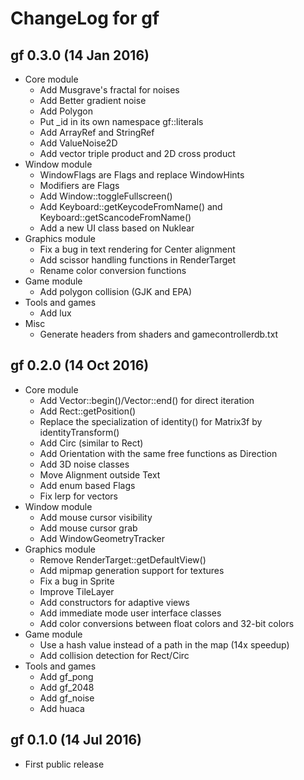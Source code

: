 # ChangeLog for gf

## gf 0.3.0 (14 Jan 2016)

- Core module
  - Add Musgrave's fractal for noises
  - Add Better gradient noise
  - Add Polygon
  - Put _id in its own namespace gf::literals
  - Add ArrayRef and StringRef
  - Add ValueNoise2D
  - Add vector triple product and 2D cross product
- Window module
  - WindowFlags are Flags and replace WindowHints
  - Modifiers are Flags
  - Add Window::toggleFullscreen()
  - Add Keyboard::getKeycodeFromName() and Keyboard::getScancodeFromName()
  - Add a new UI class based on Nuklear
- Graphics module
  - Fix a bug in text rendering for Center alignment
  - Add scissor handling functions in RenderTarget
  - Rename color conversion functions
- Game module
  - Add polygon collision (GJK and EPA)
- Tools and games
  - Add lux
- Misc
  - Generate headers from shaders and gamecontrollerdb.txt

## gf 0.2.0 (14 Oct 2016)

- Core module
  - Add Vector::begin()/Vector::end() for direct iteration
  - Add Rect::getPosition()
  - Replace the specialization of identity() for Matrix3f by identityTransform()
  - Add Circ (similar to Rect)
  - Add Orientation with the same free functions as Direction
  - Add 3D noise classes
  - Move Alignment outside Text
  - Add enum based Flags
  - Fix lerp for vectors
- Window module
  - Add mouse cursor visibility
  - Add mouse cursor grab
  - Add WindowGeometryTracker
- Graphics module
  - Remove RenderTarget::getDefaultView()
  - Add mipmap generation support for textures
  - Fix a bug in Sprite
  - Improve TileLayer
  - Add constructors for adaptive views
  - Add immediate mode user interface classes
  - Add color conversions between float colors and 32-bit colors
- Game module
  - Use a hash value instead of a path in the map (14x speedup)
  - Add collision detection for Rect/Circ
- Tools and games
  - Add gf_pong
  - Add gf_2048
  - Add gf_noise
  - Add huaca


## gf 0.1.0 (14 Jul 2016)

- First public release

